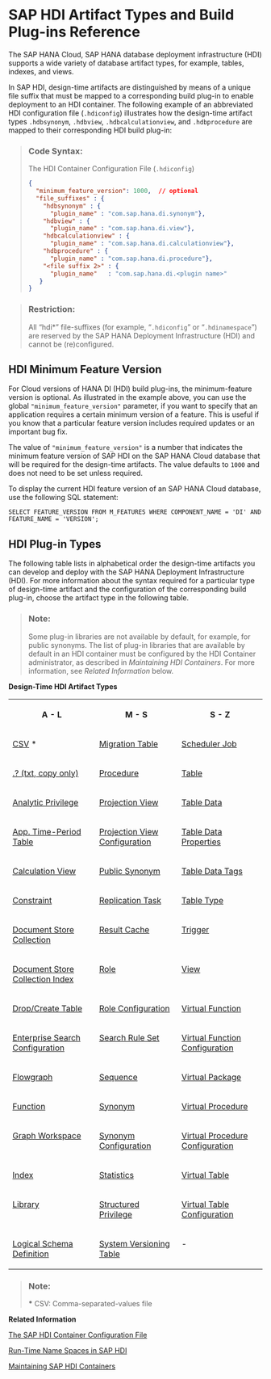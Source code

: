 <!-- loio9789224788a34d93a86080cab993575c -->

# SAP HDI Artifact Types and Build Plug-ins Reference

The SAP HANA Cloud, SAP HANA database deployment infrastructure \(HDI\) supports a wide variety of database artifact types, for example, tables, indexes, and views.



In SAP HDI, design-time artifacts are distinguished by means of a unique file suffix that must be mapped to a corresponding build plug-in to enable deployment to an HDI container. The following example of an abbreviated HDI configuration file \(`.hdiconfig`\) illustrates how the design-time artifact types `.hdbsynonym`, `.hdbview`, `.hdbcalculationview`, and `.hdbprocedure` are mapped to their corresponding HDI build plug-in:

> ### Code Syntax:  
> The HDI Container Configuration File \(`.hdiconfig`\)
> 
> ```json
> {
>   "minimum_feature_version": 1000,  // optional
>   "file_suffixes" : {
>     "hdbsynonym" : { 
>       "plugin_name" : "com.sap.hana.di.synonym"},
>     "hdbview" : { 
>       "plugin_name" : "com.sap.hana.di.view"}, 
>     "hdbcalculationview" : { 
>       "plugin_name" : "com.sap.hana.di.calculationview"},
>     "hdbprocedure" : { 
>       "plugin_name" : "com.sap.hana.di.procedure"},
>     "<file suffix 2>" : {
>       "plugin_name"   : "com.sap.hana.di.<plugin name>"
>    }
> }
> ```

> ### Restriction:  
> All “hdi\*” file-suffixes \(for example, “`.hdiconfig`” or “`.hdinamespace`”\) are reserved by the SAP HANA Deployment Infrastructure \(HDI\) and cannot be \(re\)configured.



<a name="loio9789224788a34d93a86080cab993575c__section_vnz_glc_yfb"/>

## HDI Minimum Feature Version

For Cloud versions of HANA DI \(HDI\) build plug-ins, the minimum-feature version is optional. As illustrated in the example above, you can use the global `"minimum_feature_version"` parameter, if you want to specify that an application requires a certain minimum version of a feature. This is useful if you know that a particular feature version includes required updates or an important bug fix.

The value of `"minimum_feature_version"` is a number that indicates the minimum feature version of SAP HDI on the SAP HANA Cloud database that will be required for the design-time artifacts. The value defaults to `1000` and does not need to be set unless required.

To display the current HDI feature version of an SAP HANA Cloud database, use the following SQL statement:

```
SELECT FEATURE_VERSION FROM M_FEATURES WHERE COMPONENT_NAME = 'DI' AND FEATURE_NAME = 'VERSION';
```



<a name="loio9789224788a34d93a86080cab993575c__section_own_dlc_yfb"/>

## HDI Plug-in Types

The following table lists in alphabetical order the design-time artifacts you can develop and deploy with the SAP HANA Deployment Infrastructure \(HDI\). For more information about the syntax required for a particular type of design-time artifact and the configuration of the corresponding build plug-in, choose the artifact type in the following table.

> ### Note:  
> Some plug-in libraries are not available by default, for example, for public synonyms. The list of plug-in libraries that are available by default in an HDI container must be configured by the HDI Container administrator, as described in *Maintaining HDI Containers*. For more information, see *Related Information* below.

**Design-Time HDI Artifact Types**


<table>
<tr>
<th valign="top">

A - L



</th>
<th valign="top">

M - S



</th>
<th valign="top">

S - Z



</th>
</tr>
<tr>
<td valign="top">

 [CSV](table-data-hdbtabledata-35c4dd8.md) \*



</td>
<td valign="top">

 [Migration Table](migration-tables-hdbmigrationtable-52d1f5a.md) 



</td>
<td valign="top">

 [Scheduler Job](scheduler-jobs-hdbschedulerjob-f92e31d.md) 



</td>
</tr>
<tr>
<td valign="top">

 [.? \(txt, copy only\)](copy-only-txt-64459f1.md) 



</td>
<td valign="top">

 [Procedure](procedures-hdbprocedure-93de88b.md) 



</td>
<td valign="top">

 [Table](tables-hdbtable-and-hdbdropcreatetable-453d48e.md) 



</td>
</tr>
<tr>
<td valign="top">

 [Analytic Privilege](analytic-privileges-hdbanalyticprivilege-2d30563.md) 



</td>
<td valign="top">

 [Projection View](projection-views-hdbprojectionview-and-hdbprojectionviewconfig-d8a3392.md) 



</td>
<td valign="top">

 [Table Data](table-data-hdbtabledata-35c4dd8.md) 



</td>
</tr>
<tr>
<td valign="top">

 [App. Time-Period Table](application-time-period-tables-hdbapplicationtime-73c7b80.md) 



</td>
<td valign="top">

 [Projection View Configuration](projection-views-hdbprojectionview-and-hdbprojectionviewconfig-d8a3392.md) 



</td>
<td valign="top">

 [Table Data Properties](table-data-properties-properties-f4da218.md) 



</td>
</tr>
<tr>
<td valign="top">

 [Calculation View](calculation-views-hdbcalculationview-3db2a35.md) 



</td>
<td valign="top">

 [Public Synonym](public-synonyms-hdbpublicsynonym-d131415.md) 



</td>
<td valign="top">

 [Table Data Tags](table-data-properties-properties-f4da218.md) 



</td>
</tr>
<tr>
<td valign="top">

 [Constraint](constraints-hdbconstraint-bda5470.md) 



</td>
<td valign="top">

 [Replication Task](replication-tasks-hdbreptask-0194ba9.md) 



</td>
<td valign="top">

 [Table Type](table-types-hdbtabletype-83275bd.md) 



</td>
</tr>
<tr>
<td valign="top">

 [Document Store Collection](document-store-collections-hdbcollection-fe16b63.md) 



</td>
<td valign="top">

 [Result Cache](result-caches-hdbresultcache-a3e2b70.md) 



</td>
<td valign="top">

 [Trigger](triggers-hdbtrigger-bbd06f5.md) 



</td>
</tr>
<tr>
<td valign="top">

 [Document Store Collection Index](document-store-collection-indexes-hdbcollectionindex-b4b1b5c.md) 



</td>
<td valign="top">

 [Role](roles-hdbrole-and-hdbroleconfig-625d773.md) 



</td>
<td valign="top">

 [View](sql-views-hdbview-2bf9a6f.md) 



</td>
</tr>
<tr>
<td valign="top">

 [Drop/Create Table](tables-hdbtable-and-hdbdropcreatetable-453d48e.md) 



</td>
<td valign="top">

 [Role Configuration](roles-hdbrole-and-hdbroleconfig-625d773.md) 



</td>
<td valign="top">

 [Virtual Function](virtual-functions-hdbvirtualfunction-and-hdbvirtualfunctionconfig-73669eb.md) 



</td>
</tr>
<tr>
<td valign="top">

 [Enterprise Search Configuration](enterprise-search-configurations-hdbeshconfig-eb019bb.md) 



</td>
<td valign="top">

 [Search Rule Set](search-rule-sets-hdbsearchruleset-e9d52ba.md) 



</td>
<td valign="top">

 [Virtual Function Configuration](virtual-functions-hdbvirtualfunction-and-hdbvirtualfunctionconfig-73669eb.md) 



</td>
</tr>
<tr>
<td valign="top">

 [Flowgraph](flowgraphs-hdbflowgraph-6d4fc4a.md) 



</td>
<td valign="top">

 [Sequence](sequences-hdbsequence-b295c2e.md) 



</td>
<td valign="top">

 [Virtual Package](virtual-packages-hdbvirtualpackage-28fe43b.md) 



</td>
</tr>
<tr>
<td valign="top">

 [Function](functions-hdbfunction-cbf1369.md) 



</td>
<td valign="top">

 [Synonym](synonyms-hdbsynonym-and-hdbsynonymconfig-aad1653.md) 



</td>
<td valign="top">

 [Virtual Procedure](virtual-procedures-hdbvirtualprocedure-and-hdbvirtualprocedureconfig-6c8e6c1.md) 



</td>
</tr>
<tr>
<td valign="top">

 [Graph Workspace](graph-workspaces-hdbgraphworkspace-ff89373.md) 



</td>
<td valign="top">

 [Synonym Configuration](synonyms-hdbsynonym-and-hdbsynonymconfig-aad1653.md) 



</td>
<td valign="top">

 [Virtual Procedure Configuration](virtual-procedures-hdbvirtualprocedure-and-hdbvirtualprocedureconfig-6c8e6c1.md) 



</td>
</tr>
<tr>
<td valign="top">

 [Index](indexes-hdbindex-58fdf2d.md) 



</td>
<td valign="top">

 [Statistics](statistics-hdbstatistics-435423d.md) 



</td>
<td valign="top">

 [Virtual Table](virtual-tables-hdbvirtualtable-and-hdbvirtualtableconfig-0819114.md) 



</td>
</tr>
<tr>
<td valign="top">

 [Library](libraries-hdblibrary-7475cf4.md) 



</td>
<td valign="top">

 [Structured Privilege](structured-privileges-hdbstructuredprivilege-c3827df.md) 



</td>
<td valign="top">

 [Virtual Table Configuration](virtual-tables-hdbvirtualtable-and-hdbvirtualtableconfig-0819114.md) 



</td>
</tr>
<tr>
<td valign="top">

 [Logical Schema Definition](logical-schemas-hdblogicalschema-and-hdblogicalschemaconfig-fa9cda8.md) 



</td>
<td valign="top">

 [System Versioning Table](system-versioning-tables-hdbsystemversioning-5794b34.md) 



</td>
<td valign="top">

\-



</td>
</tr>
</table>

> ### Note:  
> **\*** CSV: Comma-separated-values file

**Related Information**  


[The SAP HDI Container Configuration File](../20-HDI-Cloud-Content-Development/the-sap-hdi-container-configuration-file-6400400.md "Bind design-time file types to the corresponding build plug-in required in the SAP HANA Deployment Infrastructure (HDI).")

[Run-Time Name Spaces in SAP HDI](../20-HDI-Cloud-Content-Development/run-time-name-spaces-in-sap-hdi-a53bf96.md "SAP HDI defines a strict separation between the naming of run-time objects and the organization of design-time files.")

[Maintaining SAP HDI Containers](../10-HDI-Cloud-Administration/15-HDI-Cloud-Admin-Maintain-Containers/maintaining-sap-hdi-containers-bcd6e27.md "An HDI container administrator configures and controls access to a SAP HDI container.")

